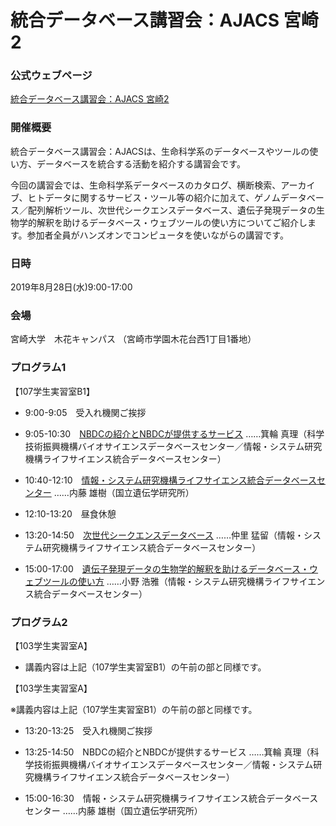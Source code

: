 # 統合データベース講習会：AJACS 宮崎2

### 公式ウェブページ
[統合データベース講習会：AJACS 宮崎2](https://biosciencedbc.jp/event/ajacs/ajacs78.html)  

### 開催概要
統合データベース講習会：AJACSは、生命科学系のデータベースやツールの使い方、データベースを統合する活動を紹介する講習会です。

今回の講習会では、生命科学系データベースのカタログ、横断検索、アーカイブ、ヒトデータに関するサービス・ツール等の紹介に加えて、ゲノムデータベース／配列解析ツール、次世代シークエンスデータベース、遺伝子発現データの生物学的解釈を助けるデータベース・ウェブツールの使い方についてご紹介します。参加者全員がハンズオンでコンピュータを使いながらの講習です。

### 日時
2019年8月28日(水)9:00-17:00

### 会場
宮崎大学　木花キャンパス
（宮崎市学園木花台西1丁目1番地）


### プログラム1
【107学生実習室B1】
- 9:00-9:05　受入れ機関ご挨拶

- 9:05-10:30　[NBDCの紹介とNBDCが提供するサービス](01_minowa)
……箕輪 真理（科学技術振興機構バイオサイエンスデータベースセンター／情報・システム研究機構ライフサイエンス統合データベースセンター）

- 10:40-12:10　[情報・システム研究機構ライフサイエンス統合データベースセンター](02_naito)
……内藤 雄樹（国立遺伝学研究所）

- 12:10-13:20　昼食休憩

- 13:20-14:50　[次世代シークエンスデータベース](03_nakazato)
……仲里 猛留（情報・システム研究機構ライフサイエンス統合データベースセンター）

- 15:00-17:00　[遺伝子発現データの生物学的解釈を助けるデータベース・ウェブツールの使い方](04_ono)
……小野 浩雅（情報・システム研究機構ライフサイエンス統合データベースセンター）

### プログラム2
【103学生実習室A】
- 講義内容は上記（107学生実習室B1）の午前の部と同様です。

【103学生実習室A】

 ※講義内容は上記（107学生実習室B1）の午前の部と同様です。
 
- 13:20-13:25　受入れ機関ご挨拶

- 13:25-14:50　NBDCの紹介とNBDCが提供するサービス
……箕輪 真理（科学技術振興機構バイオサイエンスデータベースセンター／情報・システム研究機構ライフサイエンス統合データベースセンター）

- 15:00-16:30　情報・システム研究機構ライフサイエンス統合データベースセンター
……内藤 雄樹（国立遺伝学研究所）
